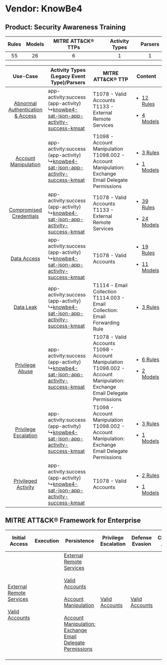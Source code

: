Vendor: KnowBe4
===============
Product: Security Awareness Training
------------------------------------
| Rules | Models | MITRE ATT&CK® TTPs | Activity Types | Parsers |
|:-----:|:------:|:------------------:|:--------------:|:-------:|
|  55   |   26   |         6          |       1        |    1    |

|    Use-Case    | Activity Types (Legacy Event Type)/Parsers    | MITRE ATT&CK® TTP    | Content    |
|:----:| ---- | ---- | ---- |
| [Abnormal Authentication & Access](../../../UseCases/uc_abnormal_authentication_&_access.md) |  app-activity:success (app-activity)<br> ↳[knowbe4-sat-json-app-activity-success-kmsat](Ps/pC_knowbe4satjsonappactivitysuccesskmsat.md)<br> | T1078 - Valid Accounts<br>T1133 - External Remote Services<br>    | [<ul><li>12 Rules</li></ul><ul><li>4 Models</li></ul>](RM/r_m_knowbe4_security_awareness_training_Abnormal_Authentication_&_Access.md) |
|    [Account Manipulation](../../../UseCases/uc_account_manipulation.md)    |  app-activity:success (app-activity)<br> ↳[knowbe4-sat-json-app-activity-success-kmsat](Ps/pC_knowbe4satjsonappactivitysuccesskmsat.md)<br> | T1098 - Account Manipulation<br>T1098.002 - Account Manipulation: Exchange Email Delegate Permissions<br>    | [<ul><li>3 Rules</li></ul><ul><li>1 Models</li></ul>](RM/r_m_knowbe4_security_awareness_training_Account_Manipulation.md)    |
|          [Compromised Credentials](../../../UseCases/uc_compromised_credentials.md)          |  app-activity:success (app-activity)<br> ↳[knowbe4-sat-json-app-activity-success-kmsat](Ps/pC_knowbe4satjsonappactivitysuccesskmsat.md)<br> | T1078 - Valid Accounts<br>T1133 - External Remote Services<br>    | [<ul><li>39 Rules</li></ul><ul><li>24 Models</li></ul>](RM/r_m_knowbe4_security_awareness_training_Compromised_Credentials.md)         |
|    [Data Access](../../../UseCases/uc_data_access.md)    |  app-activity:success (app-activity)<br> ↳[knowbe4-sat-json-app-activity-success-kmsat](Ps/pC_knowbe4satjsonappactivitysuccesskmsat.md)<br> | T1078 - Valid Accounts<br>    | [<ul><li>19 Rules</li></ul><ul><li>11 Models</li></ul>](RM/r_m_knowbe4_security_awareness_training_Data_Access.md)    |
|    [Data Leak](../../../UseCases/uc_data_leak.md)    |  app-activity:success (app-activity)<br> ↳[knowbe4-sat-json-app-activity-success-kmsat](Ps/pC_knowbe4satjsonappactivitysuccesskmsat.md)<br> | T1114 - Email Collection<br>T1114.003 - Email Collection: Email Forwarding Rule<br>    | [<ul><li>3 Rules</li></ul>](RM/r_m_knowbe4_security_awareness_training_Data_Leak.md)    |
|    [Privilege Abuse](../../../UseCases/uc_privilege_abuse.md)    |  app-activity:success (app-activity)<br> ↳[knowbe4-sat-json-app-activity-success-kmsat](Ps/pC_knowbe4satjsonappactivitysuccesskmsat.md)<br> | T1078 - Valid Accounts<br>T1098 - Account Manipulation<br>T1098.002 - Account Manipulation: Exchange Email Delegate Permissions<br> | [<ul><li>6 Rules</li></ul><ul><li>2 Models</li></ul>](RM/r_m_knowbe4_security_awareness_training_Privilege_Abuse.md)    |
|    [Privilege Escalation](../../../UseCases/uc_privilege_escalation.md)    |  app-activity:success (app-activity)<br> ↳[knowbe4-sat-json-app-activity-success-kmsat](Ps/pC_knowbe4satjsonappactivitysuccesskmsat.md)<br> | T1098 - Account Manipulation<br>T1098.002 - Account Manipulation: Exchange Email Delegate Permissions<br>    | [<ul><li>3 Rules</li></ul><ul><li>1 Models</li></ul>](RM/r_m_knowbe4_security_awareness_training_Privilege_Escalation.md)    |
|    [Privileged Activity](../../../UseCases/uc_privileged_activity.md)    |  app-activity:success (app-activity)<br> ↳[knowbe4-sat-json-app-activity-success-kmsat](Ps/pC_knowbe4satjsonappactivitysuccesskmsat.md)<br> | T1078 - Valid Accounts<br>    | [<ul><li>2 Rules</li></ul><ul><li>1 Models</li></ul>](RM/r_m_knowbe4_security_awareness_training_Privileged_Activity.md)    |

MITRE ATT&CK® Framework for Enterprise
--------------------------------------
| Initial Access                                                                                                                                   | Execution | Persistence                                                                                                                                                                                                                                                                                                                                 | Privilege Escalation                                                | Defense Evasion                                                     | Credential Access | Discovery | Lateral Movement | Collection                                                                                                                                                            | Command and Control | Exfiltration | Impact |
| ------------------------------------------------------------------------------------------------------------------------------------------------ | --------- | ------------------------------------------------------------------------------------------------------------------------------------------------------------------------------------------------------------------------------------------------------------------------------------------------------------------------------------------- | ------------------------------------------------------------------- | ------------------------------------------------------------------- | ----------------- | --------- | ---------------- | --------------------------------------------------------------------------------------------------------------------------------------------------------------------- | ------------------- | ------------ | ------ |
| [External Remote Services](https://attack.mitre.org/techniques/T1133)<br><br>[Valid Accounts](https://attack.mitre.org/techniques/T1078)<br><br> |           | [External Remote Services](https://attack.mitre.org/techniques/T1133)<br><br>[Valid Accounts](https://attack.mitre.org/techniques/T1078)<br><br>[Account Manipulation](https://attack.mitre.org/techniques/T1098)<br><br>[Account Manipulation: Exchange Email Delegate Permissions](https://attack.mitre.org/techniques/T1098/002)<br><br> | [Valid Accounts](https://attack.mitre.org/techniques/T1078)<br><br> | [Valid Accounts](https://attack.mitre.org/techniques/T1078)<br><br> |                   |           |                  | [Email Collection](https://attack.mitre.org/techniques/T1114)<br><br>[Email Collection: Email Forwarding Rule](https://attack.mitre.org/techniques/T1114/003)<br><br> |                     |              |        |